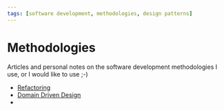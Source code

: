 ```yaml
---
tags: [software development, methodologies, design patterns]
---
```

# Methodologies

Articles and personal notes on the software development methodologies I use, or I would like to use ;-)

* [Refactoring](refactoring.md)
* [Domain Driven Design](ddd.md)
* 
